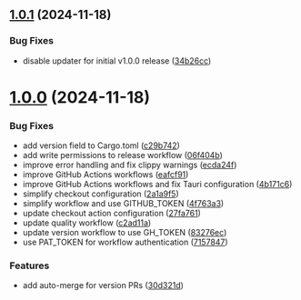 ## [1.0.1](https://github.com/daniissac/servelite/compare/v1.0.0...v1.0.1) (2024-11-18)


### Bug Fixes

* disable updater for initial v1.0.0 release ([34b26cc](https://github.com/daniissac/servelite/commit/34b26cc7f83336423c94ddb6ae3d90bd2f0b59a6))



# [1.0.0](https://github.com/daniissac/servelite/compare/06f404b7e1538e46f2d82251b8638d52c2074417...v1.0.0) (2024-11-18)


### Bug Fixes

* add version field to Cargo.toml ([c29b742](https://github.com/daniissac/servelite/commit/c29b742afafa1818fb210c7bd954bb5e7317fc41))
* add write permissions to release workflow ([06f404b](https://github.com/daniissac/servelite/commit/06f404b7e1538e46f2d82251b8638d52c2074417))
* improve error handling and fix clippy warnings ([ecda24f](https://github.com/daniissac/servelite/commit/ecda24f1db63f8d0502192f999c5eb7e131a7ace))
* improve GitHub Actions workflows ([eafcf91](https://github.com/daniissac/servelite/commit/eafcf916638da8de8659d5e6d4180c06e319e54e))
* improve GitHub Actions workflows and fix Tauri configuration ([4b171c6](https://github.com/daniissac/servelite/commit/4b171c6fe1548c9c7c0bceb80db39546f270d9cb))
* simplify checkout configuration ([2a1a9f5](https://github.com/daniissac/servelite/commit/2a1a9f5b10e691618de7bce76bcf0d81a3b49ca3))
* simplify workflow and use GITHUB_TOKEN ([4f763a3](https://github.com/daniissac/servelite/commit/4f763a3f34adff5ff25c619c4b0fba44cd2108d8))
* update checkout action configuration ([27fa761](https://github.com/daniissac/servelite/commit/27fa76178dbd4fe4381450ef99d36744d5929965))
* update quality workflow ([c2ad11a](https://github.com/daniissac/servelite/commit/c2ad11a78549312846ad1ed13b0fac7fd9f5f600))
* update version workflow to use GH_TOKEN ([83276ec](https://github.com/daniissac/servelite/commit/83276ecb5636ac42f33ec71c48d5c77773c67b2f))
* use PAT_TOKEN for workflow authentication ([7157847](https://github.com/daniissac/servelite/commit/7157847d5b311205838f4a1e80794086b485db26))


### Features

* add auto-merge for version PRs ([30d321d](https://github.com/daniissac/servelite/commit/30d321d42d8c126ccda9cda18660cc1dec5ba46a))



